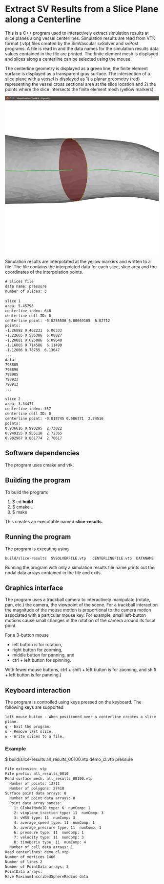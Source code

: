 
# Extract SV Results from a Slice Plane along a Centerline

This is a C++ program used to interactively extract simulation results at slice planes along vessel centerlines. 
Simulation results are read from VTK format (.vtp) files created by the SimVascular svSolver and svPost programs. 
A file is read in and the data names for the simulation results data values contained in the file are printed. The finite element mesh is displayed and slices along a centerline can be selected using the mouse.

The centerline geometry is displayed as a green line, the finite element surface is displayed as a transparent gray surface.
The intersection of a slice plane with a vessel is displayed as 1) a planar greometry (red) representing the vessel cross sectional area at the slice location and 2) the points where the slice intersects the finite element mesh (yellow markers). 

<img style="margin:0px auto;display:block" src="images/slice-geometry.png" />

Simulation results are interpolated at the yellow markers and written to a file. The file contains the interpolated data for each slice, slice area and the coordinates of the interpolation points.

```
# Slices file
data name: pressure
number of slices: 3

slice 1
area: 5.45798
centerline index: 646
centerline cell ID: 0
centerline point: -0.0255586 0.00669105  6.02712
points:
-1.26892 0.462231  6.06333
-1.22665 0.585386  6.08827
-1.20881 0.625086  6.09648
-1.16865 0.714586  6.11499
-1.12606 0.78755  6.13047
...
data:
798885
798890
798905
798923
798913
...

slice 2
area: 3.34477
centerline index: 557
centerline cell ID: 0
centerline point: -0.018745 0.586371  2.74516
points:
0.936616 0.990295  2.73022
0.949155 0.955118  2.72365
0.982967 0.861774  2.70617
```

## Software dependencies
The program uses cmake and vtk. 

## Building the program
To build the program:
1. $ cd **build** 
2. $ cmake ..
3. $ make

This creates an executable named **slice-results**.


## Running the program
The program is executing using
```
build/slice-results  SVSOLVERFILE.vtp   CENTERLINEFILE.vtp  DATANAME
```
Running the program with only a simulation results file name prints out the nodal data arrays contained in the file and exits. 

## Graphics interface
The program uses a trackball camera to interactively manipulate (rotate, pan, etc.) the camera, the viewpoint of the scene.
For a trackball interaction the magnitude of the mouse motion is proportional to the camera motion associated with a 
particular mouse key. For example, small left-button motions cause small changes in the rotation of the camera 
around its focal point. 

For a 3-button mouse
* left button is for rotation, 
* right button for zooming, 
* middle button for panning, and 
* ctrl + left button for spinning. 

With fewer mouse buttons, ctrl + shift + left button is for zooming, and shift + left button is for panning.)

## Keyboard interaction
The program is controlled using keys pressed on the keyboard. The following keys are supported

``` 
left mouse button - When positioned over a centerline creates a slice plane.
q - Exit the program.
u - Remove last slice.
w - Write slices to a file.
```

### Example
$ build/slice-results all_results_00100.vtp demo_cl.vtp pressure

``` 
File extension: vtp
File prefix: all_results_0010
Read surface mesh: all_results_00100.vtp
  Number of points: 13711
  Number of polygons: 27418
Surface point data arrays: 8
  Number of point data arrays: 8
  Point data array namess: 
    1: GlobalNodeID type: 6  numComp: 1
    2: vinplane_traction type: 11  numComp: 3
    3: vWSS type: 11  numComp: 3
    4: average_speed type: 11  numComp: 1
    5: average_pressure type: 11  numComp: 1
    6: pressure type: 11  numComp: 1
    7: velocity type: 11  numComp: 3
    8: timeDeriv type: 11  numComp: 4
  Number of cell data arrays: 1
Read centerlines: demo_cl.vtp
Number of vertices 1466
Number of lines 2
Number of PointData arrays: 3
PointData arrays: 
Have MaximumInscribedSphereRadius data

```


